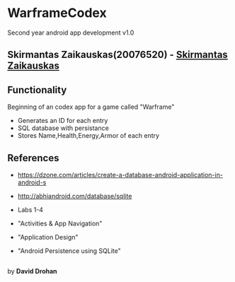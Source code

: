 # WarframeCodex
Second year android app development v1.0

## **Skirmantas Zaikauskas(20076520)**  - [Skirmantas Zaikauskas](https://github.com/fuujinzero)

## Functionality
 Beginning of an codex app for a game called "Warframe"
 
 * Generates an ID  for each entry
 * SQL database with persistance
 * Stores Name,Health,Energy,Armor of each entry
 
 
 ## References
 
 * https://dzone.com/articles/create-a-database-android-application-in-android-s
 * http://abhiandroid.com/database/sqlite
 
* Labs 1-4
 * "Activities & App Navigation" 
 * "Application Design"
 * "Android Persistence using SQLite"
 ##
 by **David Drohan**
